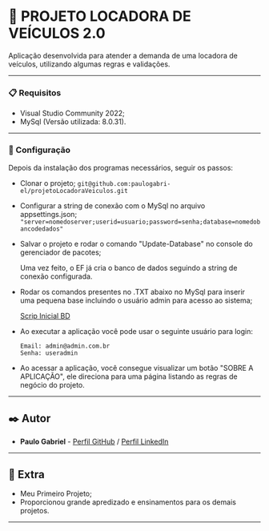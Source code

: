

# 🚗 PROJETO LOCADORA DE VEÍCULOS 2.0

Aplicação desenvolvida para atender a demanda de uma locadora de veículos, utilizando algumas regras e validações.

-----------------
### 📋 Requisitos

- Visual Studio Community 2022;
- MySql (Versão utilizada: 8.0.31).

-----------------
### 🔧 Configuração

Depois da instalação dos programas necessários, seguir os passos:

  - Clonar o projeto;
       ``` git@github.com:paulogabri-el/projetoLocadoraVeiculos.git ```
  
  - Configurar a string de conexão com o MySql no arquivo appsettings.json;
      ``` "server=nomedoserver;userid=usuario;password=senha;database=nomedobancodedados" ```
      
  - Salvar o projeto e rodar o comando "Update-Database" no console do gerenciador de pacotes;
  
      Uma vez feito, o EF já cria o banco de dados seguindo a string de conexão configurada.
  
  - Rodar os comandos presentes no .TXT abaixo no MySql para inserir uma pequena base incluindo o usuário admin para acesso ao sistema;
  
      [Scrip Inicial BD](https://github.com/paulogabri-el/projetoLocadoraVeiculos/files/10495278/ScriptLocadoraVec.txt)
  
  - Ao executar a aplicação você pode usar o seguinte usuário para login:
      ```
      Email: admin@admin.com.br
      Senha: useradmin
      ``` 
  
  - Ao acessar a aplicação, você consegue visualizar um botão "SOBRE A APLICAÇÃO", ele direciona para uma página listando as regras de negócio do projeto.

-----------------
## ✒️ Autor

* **Paulo Gabriel** - [Perfil GitHub](https://github.com/paulogabri-el) / [Perfil LinkedIn](https://www.linkedin.com/in/paulogabri-el/)

-----------------
## 📌 Extra

* Meu Primeiro Projeto;
* Proporcionou grande apredizado e ensinamentos para os demais projetos.


-----------------
